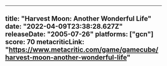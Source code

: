 
---
title: "Harvest Moon: Another Wonderful Life"
date: "2022-04-09T23:38:28.627Z"
releaseDate: "2005-07-26"
platforms: ["gcn"]
score: 70
metacriticLink: "https://www.metacritic.com/game/gamecube/harvest-moon-another-wonderful-life"
---
